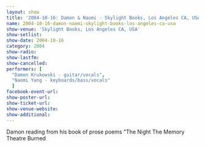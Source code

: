```yaml
---
layout: show
title: '2004-10-16: Damon & Naomi - Skylight Books, Los Angeles CA, USA'
name: 2004-10-16-damon-naomi-skylight-books-los-angeles-ca-usa
show-venue: 'Skylight Books, Los Angeles CA, USA'
show-setlist: 
show-date: 2004-10-16
category: 2004
show-radio: 
show-lastfm: 
show-cancelled: 
performers: [
  "Damon Krukowski - guitar/vocals",
  "Naomi Yang - keyboards/bass/vocals"
  ]
facebook-event-url: 
show-poster-url: 
show-ticket-url: 
show-venue-website: 
show-additional: 
---
```


Damon reading from his book of prose poems "The Night The Memory Theatre Burned